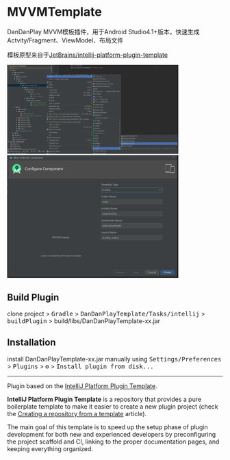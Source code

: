 # MVVMTemplate

DanDanPlay MVVM模板插件，用于Android Studio4.1+版本，快速生成Actvity/Fragment、ViewModel、布局文件

模板原型来自于[JetBrains/intellij-platform-plugin-template](https://github.com/JetBrains/intellij-platform-plugin-template)

<div>
	<img src="https://github.com/xyoye/MVVMTemplate/blob/master/ScreenShot/template_location.png" width="400px" alt="">
	<img src="https://github.com/xyoye/MVVMTemplate/blob/master/ScreenShot/template_detail.png" width="400px" alt="">
</div>

## Build Plugin
clone project > <kbd>Gradle</kbd> > <kbd>DanDanPlayTemplate/Tasks/intellij</kbd> > <kbd>buildPlugin</kbd> > build/libs/DanDanPlayTemplate-xx.jar

## Installation

  install DanDanPlayTemplate-xx.jar manually using
  <kbd>Settings/Preferences</kbd> > <kbd>Plugins</kbd> > <kbd>⚙️</kbd> > <kbd>Install plugin from disk...</kbd>


---
Plugin based on the [IntelliJ Platform Plugin Template][template].

<!-- Plugin description -->
**IntelliJ Platform Plugin Template** is a repository that provides a pure boilerplate template to make it easier to create a new plugin project (check the [Creating a repository from a template][gh:template] article).

The main goal of this template is to speed up the setup phase of plugin development for both new and experienced developers by preconfiguring the project scaffold and CI, linking to the proper documentation pages, and keeping everything organized.

[gh:template]: https://help.github.com/en/enterprise/2.20/user/github/creating-cloning-and-archiving-repositories/creating-a-repository-from-a-template
<!-- Plugin description end -->

[template]: https://github.com/JetBrains/intellij-platform-plugin-template
